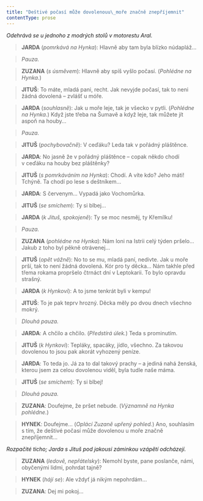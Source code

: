 ```yaml
---
title: "Deštivé počasí může dovolenouu\_moře značně znepříjemnit"
contentType: prose
---
```


<section>

_Odehrává se u jednoho z modrých stolů v motorestu Aral._

> **JARDA** (_pomrkává na Hynka_): Hlavně aby tam byla blízko núdapláž…

> _Pauza._

> **ZUZANA** (_s úsměvem_): Hlavně aby spíš vyšlo počasí. (_Pohlédne na Hynka._)

> **JITUŠ**: To máte, mladá pani, recht. Jak nevyjde počasí, tak to neni žádná dovolená – zvlášť u móře.

> **JARDA** (_souhlasně_): Jak u moře leje, tak je všecko v pytli. (_Pohlédne na Hynka._) Když jste třeba na Šumavě a když leje, tak můžete jít aspoň na houby…

> _Pauza._

> **JITUŠ** (_pochybovačně_): V ceďáku? Leda tak v pořádný pláštěnce.

> **JARDA**: No jasně že v pořádný pláštěnce – copak někdo chodí v ceďáku na houby bez pláštěnky?

> **JITUŠ** (_s pomrkáváním na Hynka_): Chodí. A víte kdo? Jeho máti! Tchýně. Ta chodí po lese s deštníkem…

> **JARDA**: S červenym… Vypadá jako Vochomůrka.

> **JITUŠ** (_se smíchem_): Ty si blbej…

> **JARDA** (_k Jituš, spokojeně_): Ty se moc nesměj, ty Křemílku!

> _Pauza._

> **ZUZANA** (_pohlédne na Hynka_): Nám loni na Istrii celý týden pršelo… Jakub z toho byl pěkně otrávenej…

> **JITUŠ** (_opět vážně_): No to se mu, mladá paní, nedivte. Jak u moře prší, tak to není žádná dovolená. Kór pro ty děcka… Nám takhle před třema rokama propršelo čtrnáct dní v Leptokarii. To bylo opravdu strašný.

> **JARDA** (_k Hynkovi_): A to jsme tenkrát byli v kempu!

> **JITUŠ**: To je pak teprv hrozný. Děcka měly po dvou dnech všechno mokrý.

> _Dlouhá pauza._

> **JARDA**: A chčilo a chčilo. (_Předstírá úlek._) Teda s prominutím.

> **JITUŠ** (_k Hynkovi_): Tepláky, spacáky, jídlo, všechno. Za takovou dovolenou to jsou pak akorát vyhozený peníze.

> **JARDA**: To teda jo. Já za to dal takový prachy – a jediná nahá ženská, kterou jsem za celou dovolenou viděl, byla tudle naše máma.

> **JITUŠ** (_se smíchem_): Ty si blbej!

> _Dlouhá pauza._

> **ZUZANA**: Doufejme, že pršet nebude. (_Významně na Hynka pohlédne._)

> **HYNEK**: Doufejme… (_Oplácí Zuzaně upřený pohled._) Ano, souhlasím s tím, že deštivé počasí může dovolenou u moře značně znepříjemnit…

_Rozpačité ticho; Jarda s Jituš pod jakousi záminkou vzápětí odcházejí._

> **ZUZANA** (_ledově, nepřátelsky_): Nemohl byste, pane poslanče, námi, obyčenými lidmi, pohrdat tajně?

> **HYNEK** (_hájí se_): Ale vždyť já nikým nepohrdám…

> **ZUZANA**: Dej mi pokoj…

</section>
